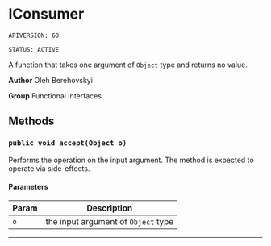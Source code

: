 # IConsumer

`APIVERSION: 60`

`STATUS: ACTIVE`

A function that takes one argument of `Object` type and returns no value.


**Author** Oleh Berehovskyi


**Group** Functional Interfaces

## Methods
### `public void accept(Object o)`

Performs the operation on the input argument. The method is expected to operate via side-effects.

#### Parameters

|Param|Description|
|---|---|
|`o`|the input argument of `Object` type|

---
